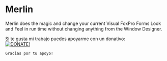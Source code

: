 # Merlin
Merlin does the magic and change your current Visual FoxPro Forms Look and Feel in run time without changing anything from the Window Designer.

Si te gusta mi trabajo puedes apoyarme con un donativo:   
[![DONATE!](http://www.pngall.com/wp-content/uploads/2016/05/PayPal-Donate-Button-PNG-File-180x100.png)](https://www.paypal.com/donate/?hosted_button_id=LXQYXFP77AD2G) 

    Gracias por tu apoyo!
